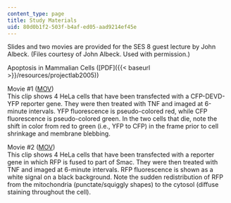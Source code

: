 ```yaml
---
content_type: page
title: Study Materials
uid: 80d0b1f2-503f-b4af-ed05-aad9214ef45e
---
```


Slides and two movies are provided for the SES 8 guest lecture by John Albeck. (Files courtesy of John Albeck. Used with permission.)

Apoptosis in Mammalian Cells ([PDF]({{< baseurl >}}/resources/projectlab2005))

Movie #1 ([MOV](/ans7870/7/7.16/s05/studymaterials/hela6.mov))  
This clip shows 4 HeLa cells that have been transfected with a CFP-DEVD-YFP reporter gene. They were then treated with TNF and imaged at 6-minute intervals. YFP fluorescence is pseudo-colored red, while CFP fluorescence is pseudo-colored green. In the two cells that die, note the shift in color from red to green (i.e., YFP to CFP) in the frame prior to cell shrinkage and membrane blebbing.

Movie #2 ([MOV](/ans7870/7/7.16/s05/studymaterials/devdimsrfpmovie1.mov))  
This clip shows 4 HeLa cells that have been transfected with a reporter gene in which RFP is fused to part of Smac. They were then treated with TNF and imaged at 6-minute intervals. RFP fluorescence is shown as a white signal on a black background. Note the sudden redistribution of RFP from the mitochondria (punctate/squiggly shapes) to the cytosol (diffuse staining throughout the cell).